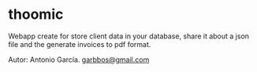 # thoomic

Webapp create for store client data in your database, share it about a json file and the generate invoices to pdf format.

Autor: Antonio García.
garbbos@gmail.com
